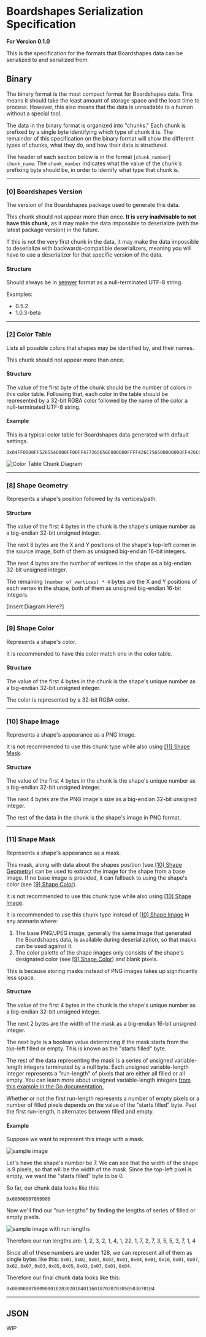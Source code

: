 # Boardshapes Serialization Specification

**For Version 0.1.0**

This is the specification for the formats that Boardshapes data can be serialized to and serialized from.

## Binary

The binary format is the most compact format for Boardshapes data. This means it should take the least amount of storage space and the least time to process. However, this also means that the data is unreadable to a human without a special tool.

The data in the binary format is organized into "chunks." Each chunk is prefixed by a single byte identifying which type of chunk it is. The remainder of this specification on the binary format will show the different types of chunks, what they do, and how their data is structured.

The header of each section below is in the format [`chunk_number`] `chunk_name`. The `chunk_number` indicates what the value of the chunk's prefixing byte should be, in order to identify what type that chunk is.

---

### [0] Boardshapes Version

The version of the Boardshapes package used to generate this data.

This chunk should not appear more than once. **It is very inadvisable to not have this chunk,** as it may make the data impossible to deserialize (with the latest package version) in the future.

If this is not the very first chunk in the data, it may make the data impossible to deserialize with backwards-compatible deserializers, meaning you will have to use a deserializer for that specific version of the data.

#### Structure

Should always be in [semver](https://semver.org/) format as a null-terminated UTF-8 string.

Examples:

- 0.5.2
- 1.0.3-beta

---

### [2] Color Table

Lists all possible colors that shapes may be identified by, and their names.

This chunk should not appear more than once.

#### Structure

The value of the first byte of the chunk should be the number of colors in this color table. Following that, each color in the table should be represented by a 32-bit RGBA color followed by the name of the color a null-terminated UTF-8 string.

#### Example

This is a typical color table for Boardshapes data generated with default settings.

```
0x04FF0000FF5265540000FF00FF477265656E000000FFFF426C756500000000FF426C61636B00
```

![Color Table Chunk Diagram](./spec_img/color_table.png)

---

### [8] Shape Geometry

Represents a shape's position followed by its vertices/path.

#### Structure

The value of the first 4 bytes in the chunk is the shape's unique number as a big-endian 32-bit unsigned integer.

The next 8 bytes are the X and Y positions of the shape's top-left corner in the source image, both of them as unsigned big-endian 16-bit integers.

The next 4 bytes are the number of vertices in the shape as a big-endian 32-bit unsigned integer.

The remaining `(number of vertices) * 4` bytes are the X and Y positions of each vertex in the shape, both of them as unsigned big-endian 16-bit integers.

[Insert Diagram Here?]

---

### [9] Shape Color

Represents a shape's color.

It is recommended to have this color match one in the color table.

#### Structure

The value of the first 4 bytes in the chunk is the shape's unique number as a big-endian 32-bit unsigned integer.

The color is represented by a 32-bit RGBA color.

---

### [10] Shape Image

Represents a shape's appearance as a PNG image.

It is not recommended to use this chunk type while also using [[11] Shape Mask](#11-shape-mask).

#### Structure

The value of the first 4 bytes in the chunk is the shape's unique number as a big-endian 32-bit unsigned integer.

The next 4 bytes are the PNG image's size as a big-endian 32-bit unsigned integer.

The rest of the data in the chunk is the shape's image in PNG format.

---

### [11] Shape Mask

Represents a shape's appearance as a mask.

This mask, along with data about the shapes position (see [[10] Shape Geometry](#8-shape-geometry)) can be used to extract the image for the shape from a base image. If no base image is provided, it can fallback to using the shape's color (see [[9] Shape Color](#9-shape-color)).

It is not recommended to use this chunk type while also using [[10] Shape Image](#10-shape-image).

It is recommended to use this chunk type instead of [[10] Shape Image](#10-shape-image) in any scenario where:

1. The base PNG/JPEG image, generally the same image that generated the Boardshapes data, is available during deserialization, so that masks can be used against it.
2. The color palette of the shape images only consists of the shape's designated color (see [[9] Shape Color](#9-shape-color)) and blank pixels.

This is because storing masks instead of PNG images takes up significantly less space.

#### Structure

The value of the first 4 bytes in the chunk is the shape's unique number as a big-endian 32-bit unsigned integer.

The next 2 bytes are the width of the mask as a big-endian 16-bit unsigned integer.

The next byte is a boolean value determining if the mask starts from the top-left filled or empty. This is known as the "starts filled" byte.

The rest of the data representing the mask is a series of unsigned variable-length integers terminated by a null byte. Each unsigned variable-length integer represents a "run-length" of pixels that are either all filled or all empty. You can learn more about unsigned variable-length integers [from this example in the Go documentation.](https://pkg.go.dev/encoding/binary@go1.25.0#example-PutUvarint)

Whether or not the first run-length represents a number of empty pixels or a number of filled pixels depends on the value of the "starts filled" byte. Past the first run-length, it alternates between filled and empty.

#### Example

Suppose we want to represent this image with a mask.

![sample image](./spec_img/shape_mask_sample.png)

Let's have the shape's number be 7. We can see that the width of the shape is 9 pixels, so that will be the width of the mask. Since the top-left pixel is empty, we want the "starts filled" byte to be 0.

So far, our chunk data looks like this:

```
0x00000007000900
```

Now we'll find our "run-lengths" by finding the lengths of series of filled or empty pixels.

![sample image with run lengths](spec_img/shape_mask.png)

Therefore our run lengths are: 1, 2, 3, 2, 1, 4, 1, 22, 1, 7, 2, 7, 3, 5, 5, 3, 7, 1, 4

Since all of these numbers are under 128, we can represent all of them as single bytes like this: `0x01`, `0x02`, `0x03`, `0x02`, `0x01`, `0x04`, `0x01`, `0x16`, `0x01`, `0x07`, `0x02`, `0x07`, `0x03`, `0x05`, `0x05`, `0x03`, `0x07`, `0x01`, `0x04`.

Therefore our final chunk data looks like this:

```
0x0000000700090001020302010401160107020703050503070104
```

---

## JSON

WIP
